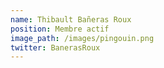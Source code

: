 ```yaml
---
name: Thibault Bañeras Roux
position: Membre actif
image_path: /images/pingouin.png
twitter: BanerasRoux 
---
```

